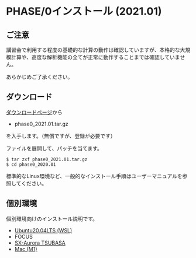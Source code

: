 # PHASE/0インストール (2021.01)

## ご注意

講習会で利用する程度の基礎的な計算の動作は確認していますが、本格的な大規模計算や、高度な解析機能の全てが正常に動作することまでは確認していません。

あらかじめご了承ください。

## ダウンロード

[ダウンロードページ](https://azuma.nims.go.jp/cms1/downloads/software)から

- phase0_2021.01.tar.gz

を入手します。（無償ですが、登録が必要です）

ファイルを展開して、パッチを当てます。

```
$ tar zxf phase0_2021.01.tar.gz
$ cd phase0_2020.01
```

標準的なLinux環境など、一般的なインストール手順はユーザーマニュアルを参照してください。


## 個別環境

個別環境向けのインストール説明です。

- [Ubuntu20.04LTS (WSL)](./WSL/README.md)
- FOCUS
- [SX-Aurora TSUBASA](./Aurora/README.md)
- [Mac (M1)](./Mac_M1/README.md)
